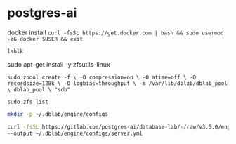 # postgres-ai


docker install `curl -fsSL https://get.docker.com | bash && sudo usermod -aG docker $USER && exit`

`lsblk`


sudo apt-get install -y zfsutils-linux

`sudo zpool create -f \
  -O compression=on \
  -O atime=off \
  -O recordsize=128k \
  -O logbias=throughput \
  -m /var/lib/dblab/dblab_pool \
  dblab_pool \
  "sdb"`


  `sudo zfs list`


  ```zsh
  mkdir -p ~/.dblab/engine/configs

curl -fsSL https://gitlab.com/postgres-ai/database-lab/-/raw/v3.5.0/engine/configs/config.example.logical_generic.yml \
  --output ~/.dblab/engine/configs/server.yml

  ```

  
